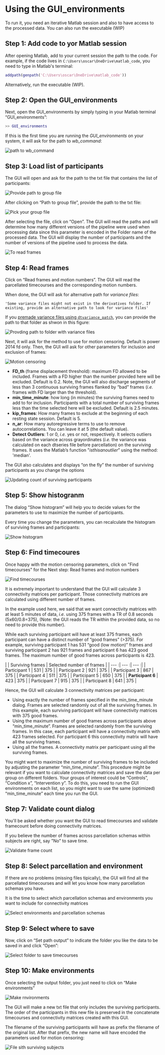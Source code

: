 # Using the GUI_environments

To run it, you need an iterative Matlab session and also to have access to the 
processed data. You can also run the executable (WIP)

## Step 1: Add code to yor Matlab session

After opening Matlab, add to your current session the path to the code. For example, if the code lives in `C:\Users\oscar\OneDrive\matlab_code`, 
you need to type in Matlab's terminal:

```matlab
addpath(genpath('C:\Users\oscar\OneDrive\matlab_code'))
```

Alternatively, run the executable (WIP).

## Step 2: Open the GUI_environments

Next, open the GUI_environments by simply typing in your Matlab terminal “GUI_environments”:

```matlab
>> GUI_environments
```

If this is the first time you are running the *GUI_environments* on your system, it will ask for the path to *wb_command*:

![path to wb_command](./usage/path_wb_command.PNG)

## Step 3: Load list of participants

The GUI will open and ask for the path to the txt file that contains the list of participants:

![Provide path to group file](./usage/path_txt.PNG)

After clicking on “Path to group file”, provide the path to the txt file:

![Pick your group file](./usage/provide_path_txt.png)

After selecting the file, click on “Open”. The GUI will read the paths and will determine how many different versions of the pipeline were used when processing data since this parameter is encoded in the Folder name of the processed data. The GUI will display the number of participants and the number of versions of the pipeline used to process the data.

![To read frames](./usage/to_read_frames.png)

## Step 4: Read frames

Click on “Read frames and motion numbers”. The GUI will read the parcellated timecourses and the corresponding motion numbers. 

When done, the GUI will ask for alternative path for *variance files*:

    'Some variance files might not exist in the derivatives folder. If existing, provide an alternative path to look for variance files'

If you [premade variance files using `dtvariance_patch`](prep_variance.md), you can provide the path to that folder as shwon in this figure:

![Provding path to folder with variance files](./usage/path_variance_folder.png)


Next, it will ask for the method to use for motion censoring. Default is power 2014 fd only. Then, the GUI will ask for other parameters for inclusion and exclusion of frames:

![Motion censoring](./usage/gui_motion_censoring.png)

* **FD_th** (frame displacement threshold): maximum FD allowed to be included. Frames with a FD higher than the number provided here will be excluded. Default is 0.2. Note, the GUI will also discharge segments of less than 3 continuous surviving frames flanked by “bad” frames (*i.e.* frames with FD larger than the threshold).
* **min_time_minute**: how long (in minutes) the surviving frames need to add to for inclusion. Participants with a total number of surviving frames less than the time selected here will be excluded. Default is 2.5 minutes.
* **kip_frames**: How many frames to exclude at the beginning of each resting state session. Default is 5.
* **n_ar**: How many autoregressive terms to use to remove autocorrelations. You can leave it at 5 (the default value).
* **Detect Outliers**: 1 or 0, *i.e.* yes or not, respectively. It selects outliers based on the variance across grayordinates (*i.e.* the variance was calculated on each dtseries file before parcellation) on the surviving frames. It uses the Matlab’s function "*isthisanoutlier*” using the method: 'median'. 


The GUI also calculates and displays “on the fly” the number of surviving participants as you change the options

![Updating count of surviving participants](./usage/updating_count.png)



## Step 5: Show histogranm

The dialog “Show histogram” will help you to decide values for the parameters to use to maximize the number of participants. 

Every time you change the parameters, you can recalculate the histogram of surviving frames and participants:

![Show histogram](./usage/show_hist_arrow.PNG)

## Step 6: Find timecoures

Once happy with the motion censoring parameters, click on "Find timecourses" for the Next step: Read frames and motion numbers

![Find timecourses](./usage/find_timecourses.png)

It is extremely important to understand that the GUI will calculate 3 connectivity matrices per participant. Those connectivity matrices are calculated using different number of frames. 

In the example used here, we said that we want connectivity matrices with at least 5 minutes of data, *i.e.* using 375 frames with a TR of 0.8 seconds (5x60/0.8=375), (Note: the GUI reads the TR within the provided data, so no need to provide this number). 

While each surviving participant will have at least 375 frames, each participant can have a distinct number of “good frames” (>375). For example, surviving participant 1 has 531 “good (low motion)” frames and surviving participant 2 has 921 frames and participant 6 has 423 good frames. The maximum number of good frames across participants is 423. 

| | Surviving frames | Selected number of frames | 
| --- :| --- :| --- :|
| Participant 1 | 531 | 375 | 
| Participant 2 | 921 | 375 | 
| Participant 3 | 867 | 375 | 
| Participant 4 | 511 | 375 | 
| Participant 5 | 650 | 375 | 
| **Participant 6** | 423 | 375 | 
| Participant 7 | 915 | 375 | 
| Participant 8 | 641 | 375 | 

Hence, the GUI will calculate 3 connectivity matrices per participant:

* Using exactly the number of frames specified in the min_time_minute dialog. Frames are selected randomly out of all the surviving frames. In this example, each surviving participant will have connectivity matrices with 375 good frames.
* Using the maximum number of good frames across participants above “min_time_minute”. Frames are selected randomly from the surviving frames. In this case, each participant will have a connectivity matrix with 423 frames selected. For participant 6 this connectivity matrix will have all the surviving frames. 
* Using all the frames. A connectivity matrix per participant using all the surviving frames.

You might want to maximize the number of surviving frames to be included by adjusting the  parameter “min_time_minute”. This procedure might be relevant if you want to calculate connectivity matrices and save the data per group on different folders. Your groups of interest could be “Controls”, “Condition x”, “Intervention y”. To do this, you need to run the GUI environments on each list, so you might want to use the same (optimized) “min_time_minute” each time you run the GUI.

## Step 7: Validate count dialog

You'll be asked whether you want the GUI to read timecourses and validate framecount before doing connectivity matrices. 

If you believe the number of frames across parcellation schemas within subjects are right, say "No" to save time. 

![Validate frame count](./usage/validate_frame_count.png)

## Step 8: Select parcellation and environment

If there are no problems (missing files tipically), the GUI will find all the parcellated timecourses and will let you know how many parcellation schemas you have. 

It is the time to select which parcellation schemas and environments you want to include for connectivity matrices

![Select environments and parcellation schemas](./usage/select_parcel_env.png)

## Step 9: Select where to save

Now, click on “Set path output” to indicate the folder you like the data to be saved in and click “Open”:

![Select folder to save timecourses](./usage/select_folder_to_save_fconn.PNG)

## Step 10: Make environments

Once selecting the output folder, you just need to click on “Make environments”

![Make rnvironments](./usage/make_env_arrow.png)

The GUI will make a new txt file that only includes the surviving participants. The order of the participants in this new file is preserved in the concatenate timecourses and connectivity matrices created with this GUI. 

The filename of the surviving participants will have as prefix the filename of the original list. After that prefix, the new name will have encoded the parameters used for motion censoring:

![File sith surviving subjects](./usage/surv_txt.PNG)
